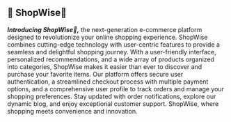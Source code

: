 ## 📖 ShopWise🛒 
***Introducing ShopWise🛒,*** the next-generation e-commerce platform designed to revolutionize your online shopping experience. ShopWise combines cutting-edge technology with user-centric features to provide a seamless and delightful shopping journey. With a user-friendly interface, personalized recommendations, and a wide array of products organized into categories, ShopWise makes it easier than ever to discover and purchase your favorite items. Our platform offers secure user authentication, a streamlined checkout process with multiple payment options, and a comprehensive user profile to track orders and manage your shopping preferences. Stay updated with order notifications, explore our dynamic blog, and enjoy exceptional customer support. ShopWise, where shopping meets convenience and innovation.
